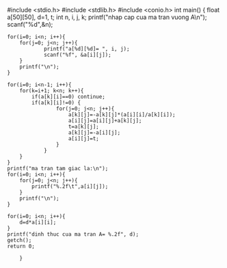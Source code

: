 #include <stdio.h>
#include <stdlib.h>
#include <conio.h>
int main()
{
    float a[50][50], d=1, t;
    int n, i, j, k;
    printf("nhap cap cua ma tran vuong A\n"); scanf("%d",&n);
    
    for(i=0; i<n; i++){
        for(j=0; j<n; j++){
                printf("a[%d][%d]= ", i, j);
                scanf("%f", &a[i][j]);
        }
        printf("\n");
    }
    
    for(i=0; i<n-1; i++){
        for(k=i+1; k<n; k++){
            if(a[k][i]==0) continue;
            if(a[k][i]!=0) {
                    for(j=0; j<n; j++){
                        a[k][j]=-a[k][j]*(a[i][i]/a[k][i]);
                        a[i][j]=a[i][j]+a[k][j];
                        t=a[k][j];
                        a[k][j]=-a[i][j];
                        a[i][j]=t;
                    }
                }
        }
    }
    printf("ma tran tam giac la:\n");
    for(i=0; i<n; i++){
        for(j=0; j<n; j++){
            printf("%.2f\t",a[i][j]);
        }
        printf("\n");
    }
    
    for(i=0; i<n; i++){
        d=d*a[i][i];
    }
    printf("dinh thuc cua ma tran A= %.2f", d);
    getch();
    return 0;

        }

